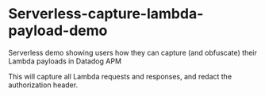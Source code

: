 # Serverless-capture-lambda-payload-demo
Serverless demo showing users how they can capture (and obfuscate) their Lambda payloads in Datadog APM

This will capture all Lambda requests and responses, and redact the authorization header.
